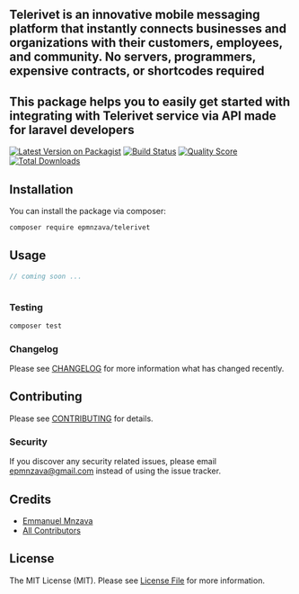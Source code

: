## Telerivet is an innovative mobile messaging platform that instantly connects businesses and organizations with their customers, employees, and community. No servers, programmers, expensive contracts, or shortcodes required

## This package helps you to easily get started with integrating with Telerivet service via API made for laravel developers

[![Latest Version on Packagist](https://img.shields.io/packagist/v/epmnzava/telerivet.svg?style=flat-square)](https://packagist.org/packages/epmnzava/telerivet)
[![Build Status](https://img.shields.io/travis/epmnzava/telerivet/master.svg?style=flat-square)](https://travis-ci.org/dbrax/telerivet)
[![Quality Score](https://img.shields.io/scrutinizer/g/dbrax/telerivet.svg?style=flat-square)](https://scrutinizer-ci.com/g/dbrax/telerivet)
[![Total Downloads](https://img.shields.io/packagist/dt/epmnzava/telerivet.svg?style=flat-square)](https://packagist.org/packages/epmnzava/telerivet)



## Installation

You can install the package via composer:

```bash
composer require epmnzava/telerivet
```

## Usage

``` php
// coming soon ...



```

### Testing

``` bash
composer test
```

### Changelog

Please see [CHANGELOG](CHANGELOG.md) for more information what has changed recently.

## Contributing

Please see [CONTRIBUTING](CONTRIBUTING.md) for details.

### Security

If you discover any security related issues, please email epmnzava@gmail.com instead of using the issue tracker.

## Credits

- [Emmanuel Mnzava](https://github.com/dbrax)
- [All Contributors](../../contributors)

## License

The MIT License (MIT). Please see [License File](LICENSE.md) for more information.
